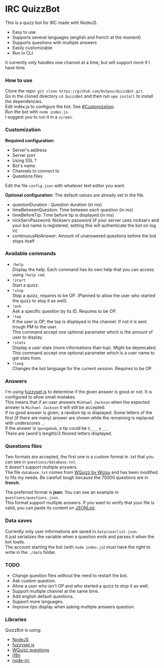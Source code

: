 # IRC QuizzBot  

This is a quizz bot for IRC made with NodeJS.

* Easy to use
* Supports several languages (english and french at the moment)
* Supports questions with multiple answers
* Easily customizable
* Run in CLI  

It currently only handles one channel at a time, but will support more if I have time.

### How to use
Clone the repo: `git clone https://github.com/Outpox/QuizzBot.git`.  
Go in the cloned directory `cd QuizzBot` and then run `npm install` to install the dependencies.  
Edit index.js to configure the bot. See [#Customization](#customization).  
Run the bot with `node index.js`.  
I suggest you to run it in a `screen`.

### Customization
**Required configuration:**
 
* Server's address
* Server port
* Using SSL ?
* Bot's name
* Channels to connect to
* Questions files

Edit the file `config.json` with whatever text editor you want.

**Optional configuration:**
The default values are already set in the file.

* questionDuration : Question duration (in ms)
* timeBetweenQuestion: Time between each question (in ms)
* timeBeforeTip: Time before tip is displayed (in ms)
* nickServPassword: Nickserv password (if your server uses nickserv and your bot name is registered, setting this will authenticate the bot on log in)
* continuousNoAnswer: Amount of unanswered questions before the bot stops itself 

### Available commands
* `!help`  
Display the help. Each command has its own help that you can access using `!help cmd`.
* `!start`  
Start a quizz.
* `!stop`  
Stop a quizz, requires to be OP. (Planned to allow the user who started the quizz to stop it as well).
* `!ask`  
Ask a specific question by its ID. Requires to be OP.
* `!top`  
If the user is OP, the top is displayed in the channel. If not it is sent trough PM to the user.  
This command accept one optional parameter which is the amount of user to display.
* `!stats`  
Display a user stats (more informations than top). Might be deprecated.
This command accept one optional parameter which is a user name to get stats from.
* `!lang`  
Changes the bot language for the current session. Requires to be OP.

### Answers
I'm using [fuzzyset.js](http://glench.github.io/fuzzyset.js/) to determine if the given answer is good or not. It is configured to allow small mistakes.  
This means that if an user answers `Mikhael Jackson` when the expected answer is `Michael Jackson` it will still be accepted.  
If no good answer is given, a random tip is displayed. Some letters of the first (if there are many) answer are shown while the remaining is replaced with underscores `_`.  
If the answer is `Spongebob`, a tip could be `S____e___`.  
There are (word's length)/3 floored letters displayed.

### Questions files
Two formats are accepted, the first one is a custom format in .txt that you can see in `questions/database.txt`.  
It doesn't support multiple answers.  
The file `database.txt` comes from [WQuizz by Wizou](http://wiz0u.free.fr/wquizz/) and has been modified to fits my needs. Be carefull tough because the 70000 questions are in **french**.  
  
The preferred format is **json**. You can see an example in `questions/questions.json`.  
This format support multiple answers. If you want to verify that your file is valid, you can paste its content on [JSONLint](http://jsonlint.com/).

### Data saves
Currently only user informations are saved in `data/userlist.json`.    
It just serializes the variable when a question ends and parses it when the bot loads.  
The account starting the bot (with `node index.js`) must have the right to write in the `./data` folder.

### TODO
* Change question files without the need to restart the bot.
* Ask custom question.
* Allow a user who isn't OP and who started a quizz to stop it as well.
* Support multiple channel at the same time.
* Add english default questions.
* Support more languages.
* Improve tips display when asking multiple answers question.  

### Libraries
QuizzBot is using:  

* [NodeJS](https://nodejs.org/) 
* [fuzzyset.js](http://glench.github.io/fuzzyset.js/)
* [WQuizz questions](http://wiz0u.free.fr/wquizz/)
* [i18n](https://github.com/mashpie/i18n-node)
* [node-irc](https://github.com/martynsmith/node-irc)
